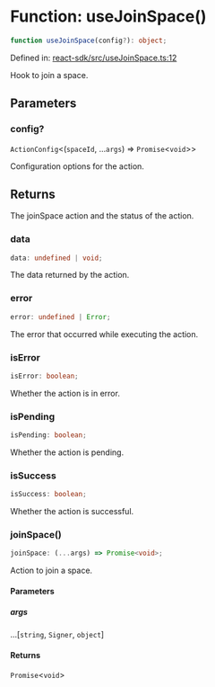 # Function: useJoinSpace()

```ts
function useJoinSpace(config?): object;
```

Defined in: [react-sdk/src/useJoinSpace.ts:12](https://github.com/towns-protocol/towns/blob/0db1fd0ac7258e8db8cedfb6183e8eade8284fa1/packages/react-sdk/src/useJoinSpace.ts#L12)

Hook to join a space.

## Parameters

### config?

`ActionConfig`\<(`spaceId`, ...`args`) => `Promise`\<`void`\>\>

Configuration options for the action.

## Returns

The joinSpace action and the status of the action.

### data

```ts
data: undefined | void;
```

The data returned by the action.

### error

```ts
error: undefined | Error;
```

The error that occurred while executing the action.

### isError

```ts
isError: boolean;
```

Whether the action is in error.

### isPending

```ts
isPending: boolean;
```

Whether the action is pending.

### isSuccess

```ts
isSuccess: boolean;
```

Whether the action is successful.

### joinSpace()

```ts
joinSpace: (...args) => Promise<void>;
```

Action to join a space.

#### Parameters

##### args

...\[`string`, `Signer`, `object`\]

#### Returns

`Promise`\<`void`\>
